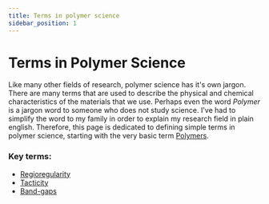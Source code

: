 ```yaml
---
title: Terms in polymer science 
sidebar_position: 1
---
```

# Terms in Polymer Science
Like many other fields of research, polymer science has it's own jargon. There are many terms that are used to describe the physical and chemical characteristics of the materials that we use. Perhaps even the word *Polymer* is a jargon word to someone who does not study science. I've had to simplify the word to my family in order to explain my research field in plain english. Therefore, this page is dedicated to defining simple terms in polymer science, starting with the very basic term [Polymers](./polymers.md). 

### Key terms:
- [Regioregularity](/docs/science/polymer-science/properties/regioregularity.md)
- [Tacticity](/science/polymer-science/properties/tacticity.md)
- [Band-gaps](./conducting-polymers/Conduction/conduction-band-gap.md)
